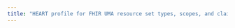 ```yaml
---
title: "HEART profile for FHIR UMA resource set types, scopes, and claims-gathering flows"
---
```




